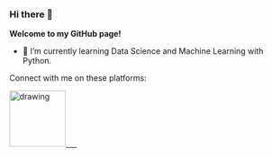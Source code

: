 ### Hi there 👋

**Welcome to my GitHub page!**

- 🌱 I’m currently learning Data Science and Machine Learning with Python.


Connect with me on these platforms:

<a href="https://www.linkedin.com/in/rishav-sharma-94b68415a/"><img src="https://res.cloudinary.com/importdata/image/upload/v1595012354/linkedin_t9qiwy.png" alt="drawing" width="100"/> &nbsp;&nbsp;&nbsp;&nbsp;
